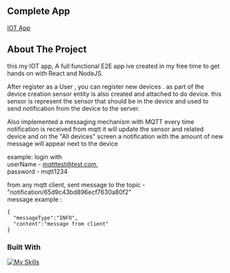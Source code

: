 ## Complete App
[IOT App](https://iot-vite.onrender.com)

## About The Project 
this my IOT app, A full functional E2E app ive created in my free time to get hands on with React and NodeJS.

After register as a User , you can register new devices .
as part of the device creation sensor entity is also created and attached to do device.
this sensor is represent the sensor that should be in the device and used to send notification from the device to the server.

Also implemented a messaging mechanism with MQTT
every time notification is received from mqtt it will update the sensor and related device and 
on the "All devices" screen a notification with the amount of new message will appear next to the device 

example:
login with    
userName - mqtttest@test.com,   
password - mqtt1234

from any mqtt client, sent message to the topic - "notification/65d9c43bd896ecf7630a80f2"  
message example : 
```
{
  "messageType":"INFO",
  "content":"message from client"
}
```

### Built With
[![My Skills](https://skillicons.dev/icons?i=nodejs,react,mongodb&perline=3)](https://skillicons.dev)
